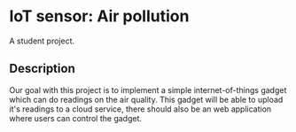 # IoT sensor: Air pollution
A student project.
## Description
Our goal with this project is to implement a simple internet-of-things gadget which can do readings on the air quality. 
This gadget will be able to upload it's readings to a cloud service, there should also be an web application where users can control the gadget.
